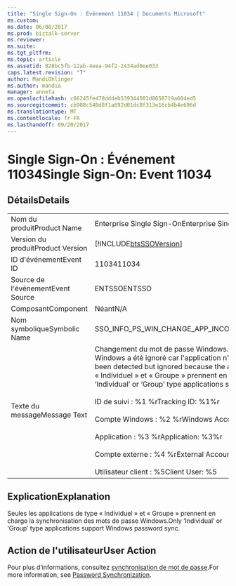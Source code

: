```yaml
---
title: "Single Sign-On : Événement 11034 | Documents Microsoft"
ms.custom: 
ms.date: 06/08/2017
ms.prod: biztalk-server
ms.reviewer: 
ms.suite: 
ms.tgt_pltfrm: 
ms.topic: article
ms.assetid: 828bc5fb-12ab-4eea-94f2-2434ad0ee033
caps.latest.revision: "7"
author: MandiOhlinger
ms.author: mandia
manager: anneta
ms.openlocfilehash: c66245fe478dddeb539344503d8658719a604ed5
ms.sourcegitcommit: cb908c540d8f1a692d01dc8f313e16cb4b4e696d
ms.translationtype: MT
ms.contentlocale: fr-FR
ms.lasthandoff: 09/20/2017
---
```

# <a name="single-sign-on-event-11034"></a><span data-ttu-id="468e8-102">Single Sign-On : Événement 11034</span><span class="sxs-lookup"><span data-stu-id="468e8-102">Single Sign-On: Event 11034</span></span>
## <a name="details"></a><span data-ttu-id="468e8-103">Détails</span><span class="sxs-lookup"><span data-stu-id="468e8-103">Details</span></span>  
  
|||  
|-|-|  
|<span data-ttu-id="468e8-104">Nom du produit</span><span class="sxs-lookup"><span data-stu-id="468e8-104">Product Name</span></span>|<span data-ttu-id="468e8-105">Enterprise Single Sign-On</span><span class="sxs-lookup"><span data-stu-id="468e8-105">Enterprise Single Sign-On</span></span>|  
|<span data-ttu-id="468e8-106">Version du produit</span><span class="sxs-lookup"><span data-stu-id="468e8-106">Product Version</span></span>|[!INCLUDE[btsSSOVersion](../includes/btsssoversion-md.md)]|  
|<span data-ttu-id="468e8-107">ID d'événement</span><span class="sxs-lookup"><span data-stu-id="468e8-107">Event ID</span></span>|<span data-ttu-id="468e8-108">11034</span><span class="sxs-lookup"><span data-stu-id="468e8-108">11034</span></span>|  
|<span data-ttu-id="468e8-109">Source de l'événement</span><span class="sxs-lookup"><span data-stu-id="468e8-109">Event Source</span></span>|<span data-ttu-id="468e8-110">ENTSSO</span><span class="sxs-lookup"><span data-stu-id="468e8-110">ENTSSO</span></span>|  
|<span data-ttu-id="468e8-111">Composant</span><span class="sxs-lookup"><span data-stu-id="468e8-111">Component</span></span>|<span data-ttu-id="468e8-112">Néant</span><span class="sxs-lookup"><span data-stu-id="468e8-112">N/A</span></span>|  
|<span data-ttu-id="468e8-113">Nom symbolique</span><span class="sxs-lookup"><span data-stu-id="468e8-113">Symbolic Name</span></span>|<span data-ttu-id="468e8-114">SSO_INFO_PS_WIN_CHANGE_APP_INCORRECT_TYPE</span><span class="sxs-lookup"><span data-stu-id="468e8-114">SSO_INFO_PS_WIN_CHANGE_APP_INCORRECT_TYPE</span></span>|  
|<span data-ttu-id="468e8-115">Texte du message</span><span class="sxs-lookup"><span data-stu-id="468e8-115">Message Text</span></span>|<span data-ttu-id="468e8-116">Changement du mot de passe Windows.</span><span class="sxs-lookup"><span data-stu-id="468e8-116">Windows password change.</span></span> <span data-ttu-id="468e8-117">Le mappage détecté pour ce compte Windows a été ignoré car l'application n'est pas du type correct.</span><span class="sxs-lookup"><span data-stu-id="468e8-117">A mapping for this Windows account has been detected but ignored because the application is not the correct type.</span></span> <span data-ttu-id="468e8-118">Seules les applications de type « Individuel » et « Groupe » prennent en charge la synchronisation des mots de passe Windows.%r</span><span class="sxs-lookup"><span data-stu-id="468e8-118">Only ‘Individual’ or ‘Group’ type applications support Windows password sync.%r</span></span><br /><br /> <span data-ttu-id="468e8-119">ID de suivi : %1 %r</span><span class="sxs-lookup"><span data-stu-id="468e8-119">Tracking ID: %1%r</span></span><br /><br /> <span data-ttu-id="468e8-120">Compte Windows : %2 %r</span><span class="sxs-lookup"><span data-stu-id="468e8-120">Windows Account: %2%r</span></span><br /><br /> <span data-ttu-id="468e8-121">Application : %3 %r</span><span class="sxs-lookup"><span data-stu-id="468e8-121">Application: %3%r</span></span><br /><br /> <span data-ttu-id="468e8-122">Compte externe : %4 %r</span><span class="sxs-lookup"><span data-stu-id="468e8-122">External Account: %4%r</span></span><br /><br /> <span data-ttu-id="468e8-123">Utilisateur client : %5</span><span class="sxs-lookup"><span data-stu-id="468e8-123">Client User: %5</span></span>|  
  
## <a name="explanation"></a><span data-ttu-id="468e8-124">Explication</span><span class="sxs-lookup"><span data-stu-id="468e8-124">Explanation</span></span>  
 <span data-ttu-id="468e8-125">Seules les applications de type « Individuel » et « Groupe » prennent en charge la synchronisation des mots de passe Windows.</span><span class="sxs-lookup"><span data-stu-id="468e8-125">Only ‘Individual’ or ‘Group’ type applications support Windows password sync.</span></span>  
  
## <a name="user-action"></a><span data-ttu-id="468e8-126">Action de l'utilisateur</span><span class="sxs-lookup"><span data-stu-id="468e8-126">User Action</span></span>  
 <span data-ttu-id="468e8-127">Pour plus d’informations, consultez [synchronisation de mot de passe](../core/password-synchronization2.md).</span><span class="sxs-lookup"><span data-stu-id="468e8-127">For more information, see [Password Synchronization](../core/password-synchronization2.md).</span></span>